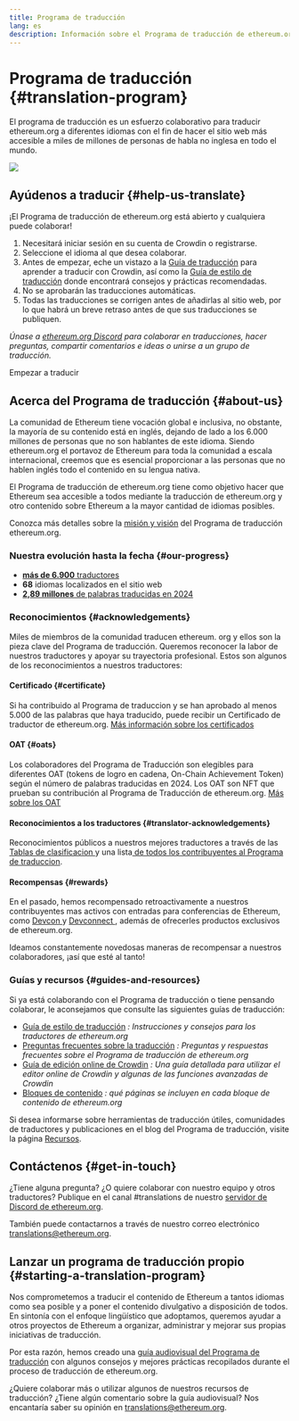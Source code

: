 ```yaml
---
title: Programa de traducción
lang: es
description: Información sobre el Programa de traducción de ethereum.org
---
```


# Programa de traducción {#translation-program}

El programa de traducción es un esfuerzo colaborativo para traducir ethereum.org a diferentes idiomas con el fin de hacer el sitio web más accesible a miles de millones de personas de habla no inglesa en todo el mundo.

![](./enterprise-eth.png)

## Ayúdenos a traducir {#help-us-translate}

¡El Programa de traducción de ethereum.org está abierto y cualquiera puede colaborar!

1. Necesitará iniciar sesión en su cuenta de Crowdin o registrarse.
2. Seleccione el idioma al que desea colaborar.
3. Antes de empezar, eche un vistazo a la [Guía de traducción](/contributing/translation-program/how-to-translate/) para aprender a traducir con Crowdin, así como la [Guía de estilo de traducción](/contributing/translation-program/translators-guide/) donde encontrará consejos y prácticas recomendadas.
4. No se aprobarán las traducciones automáticas.
5. Todas las traducciones se corrigen antes de añadirlas al sitio web, por lo que habrá un breve retraso antes de que sus traducciones se publiquen.

_Únase a [ethereum.org Discord](https://discord.gg/ethereum-org) para colaborar en traducciones, hacer preguntas, compartir comentarios e ideas o unirse a un grupo de traducción._

<ButtonLink href="https://crowdin.com/project/ethereum-org/">
  Empezar a traducir
</ButtonLink>

## Acerca del Programa de traducción {#about-us}

La comunidad de Ethereum tiene vocación global e inclusiva, no obstante, la mayoría de su contenido está en inglés, dejando de lado a los 6.000 millones de personas que no son hablantes de este idioma. Siendo ethereum.org el portavoz de Ethereum para toda la comunidad a escala internacional, creemos que es esencial proporcionar a las personas que no hablen inglés todo el contenido en su lengua nativa.

El Programa de traducción de ethereum.org tiene como objetivo hacer que Ethereum sea accesible a todos mediante la traducción de ethereum.org y otro contenido sobre Ethereum a la mayor cantidad de idiomas posibles.

Conozca más detalles sobre la [misión y visión](/contributing/translation-program/mission-and-vision) del Programa de traducción ethereum.org.

### Nuestra evolución hasta la fecha {#our-progress}

- [**más de 6.900** traductores](/contributing/translation-program/contributors/)
- **68** idiomas localizados en el sitio web
- [**2,89 millones** de palabras traducidas en 2024](/contributing/translation-program/acknowledgements/)

<TranslationChartImage />

### Reconocimientos {#acknowledgements}

Miles de miembros de la comunidad traducen ethereum. org y ellos son la pieza clave del Programa de traducción. Queremos reconocer la labor de nuestros traductores y apoyar su trayectoria profesional. Estos son algunos de los reconocimientos a nuestros traductores:

#### Certificado {#certificate}

Si ha contribuido al Programa de traduccion y se han aprobado al menos 5.000 de las palabras que haya traducido, puede recibir un Certificado de traductor de ethereum.org. [ Más información sobre los certificados](/contributing/translation-program/acknowledgements/#certificate)

#### OAT {#oats}

Los colaboradores del Programa de Traducción son elegibles para diferentes OAT (tokens de logro en cadena, On-Chain Achievement Token) según el número de palabras traducidas en 2024. Los OAT son NFT que prueban su contribución al Programa de Traducción de ethereum.org. [Más sobre los OAT](/contributing/translation-program/acknowledgements/#oats)

#### Reconocimientos a los traductores {#translator-acknowledgements}

Reconocimientos públicos a nuestros mejores traductores a través de las [ Tablas de clasificacion ](/contributing/translation-program/acknowledgements/) y una lista[ de todos los contribuyentes al Programa de traduccion](/contributing/translation-program/contributors/).

#### Recompensas {#rewards}

En el pasado, hemos recompensado retroactivamente a nuestros contribuyentes mas activos con entradas para conferencias de Ethereum, como [ Devcon ](https://devcon.org/en/) y [ Devconnect ](https://devconnect.org/), además de ofrecerles productos exclusivos de ethereum.org.

Ideamos constantemente novedosas maneras de recompensar a nuestros colaboradores, ¡así que esté al tanto!

### Guías y recursos {#guides-and-resources}

Si ya está colaborando con el Programa de traducción o tiene pensando colaborar, le aconsejamos que consulte las siguientes guías de traducción:

- [Guía de estilo de traducción](/contributing/translation-program/translators-guide/) _: Instrucciones y consejos para los traductores de ethereum.org_
- [Preguntas frecuentes sobre la traducción](/contributing/translation-program/faq/) _: Preguntas y respuestas frecuentes sobre el Programa de traducción de ethereum.org_
- [Guía de edición online de Crowdin](https://support.crowdin.com/online-editor/) _: Una guía detallada para utilizar el editor online de Crowdin y algunas de las funciones avanzadas de Crowdin_
- [Bloques de contenido](/contributing/translation-program/content-buckets/) _: qué páginas se incluyen en cada bloque de contenido de ethereum.org_

Si desea informarse sobre herramientas de traducción útiles, comunidades de traductores y publicaciones en el blog del Programa de traducción, visite la página [Recursos](/contributing/translation-program/resources/).

## Contáctenos {#get-in-touch}

¿Tiene alguna pregunta? ¿O quiere colaborar con nuestro equipo y otros traductores? Publique en el canal #translations de nuestro [servidor de Discord de ethereum.org](https://discord.gg/ethereum-org).

También puede contactarnos a través de nuestro correo electrónico translations@ethereum.org.

## Lanzar un programa de traducción propio {#starting-a-translation-program}

Nos comprometemos a traducir el contenido de Ethereum a tantos idiomas como sea posible y a poner el contenido divulgativo a disposición de todos. En sintonía con el enfoque lingüístico que adoptamos, queremos ayudar a otros proyectos de Ethereum a organizar, administrar y mejorar sus propias iniciativas de traducción.

Por esta razón, hemos creado una [guía audiovisual del Programa de traducción](/contributing/translation-program/playbook/) con algunos consejos y mejores prácticas recopilados durante el proceso de traducción de ethereum.org.

¿Quiere colaborar más o utilizar algunos de nuestros recursos de traducción? ¿Tiene algún comentario sobre la guía audiovisual? Nos encantaría saber su opinión en translations@ethereum.org.
